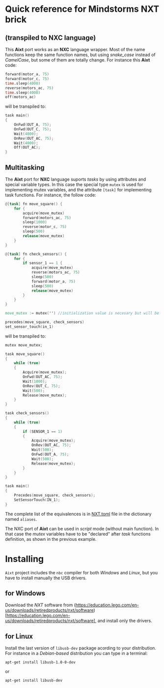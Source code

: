 # Quick reference for Mindstorms NXT brick
## (transpiled to NXC language)

This **Aixt** port works as an **NXC** language wrapper. Most of the name functions keep the same function names, but using _snake\_case_ instead of _CamelCase_, but some of them are totally change. For instance this **Aixt** code:
```v
forward(motor_a, 75)    
forward(motor_c, 75)
time.sleep(4000)          
reverse(motors_ac, 75)  
time.sleep(4000)
off(motors_ac)
```

will be transpiled to:
```c
task main()
{
    OnFwd(OUT_A, 75);
    OnFwd(OUT_C, 75);
    Wait(4000);
    OnRev(OUT_AC, 75);
    Wait(4000);
    Off(OUT_AC);
}
```

## Multitasking
The **Aixt** port for **NXC** language suports _tasks_ by using attributes and special variable types. In this case the special type `mutex` is used for implementing mutex variables, and the attribute `[task]` for implementing task functions. For instance, the follow code: 
```v
@[task] fn move_square() {
    for {
        acquire(move_mutex)
        forward(motors_ac, 75)
        sleep(1000)
        reverse(motor_c, 75)
        sleep(500)
        release(move_mutex)
    }
}

@[task] fn check_sensors() {
    for {
        if sensor_1 == 1 {
            acquire(move_mutex)
            reverse(motors_ac, 75)
            sleep(500)
            forward(motor_a, 75)
            sleep(500)
            release(move_mutex)
        }
    }
}

move_mutex := mutex('') //initialization value is necesary but will be ingnored

precedes(move_square, check_sensors)
set_sensor_touch(in_1)
```

will be transpiled to:
```c
mutex move_mutex;

task move_square()
{
    while (true)
    {
        Acquire(move_mutex);
        OnFwd(OUT_AC, 75); 
        Wait(1000);
        OnRev(OUT_C, 75); 
        Wait(500);
        Release(move_mutex);
    }
}

task check_sensors()
{
    while (true)
    {
        if (SENSOR_1 == 1)
        {
            Acquire(move_mutex);
            OnRev(OUT_AC, 75); 
            Wait(500);
            OnFwd(OUT_A, 75); 
            Wait(500);
            Release(move_mutex);
        }
    }
}

task main()
{
    Precedes(move_square, check_sensors);
    SetSensorTouch(IN_1);
}
```

The complete list of the equivalences is in [NXT.toml](ports/setup/NXT.toml) file in the dictionary named `aliases`.

The NXC port of **Aixt** can be used in _script_ mode (without main function). In that case the _mutex_ variables have to be "declared" after _task_ functions definition, as shown in the previous example.

# Installing
`Aixt` project includes the `nbc` compiler for both _Windows_ and _Linux_, but you have to install manually the USB drivers.

## for Windows
Download the _NXT_ software from (https://education.lego.com/en-us/downloads/retiredproducts/nxt/software)[https://education.lego.com/en-us/downloads/retiredproducts/nxt/software], and install only the drivers.


## for Linux
Install the last version of `libusb-dev` package acording to your distribution. For instance in a _Debian-based_ distribution you can type in a terminal:
```
apt-get install libusb-1.0-0-dev
```
or
```
apt-get install libusb-dev
```